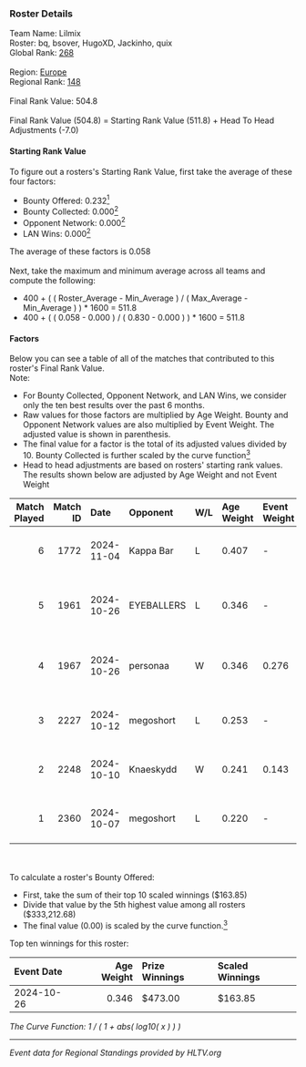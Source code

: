 ### Roster Details<br />
Team Name: Lilmix<br />
Roster: bq, bsover, HugoXD, Jackinho, quix<br />
Global Rank: [268](../../standings_global_2025_03_03.md)<br />
<br />
Region: [Europe]( ../../standings_europe_2025_03_03.md)<br />
Regional Rank: [148]( ../../standings_europe_2025_03_03.md)<br />
<br />
Final Rank Value:  504.8<br />
<br />
Final Rank Value (504.8) = Starting Rank Value (511.8) + Head To Head Adjustments (-7.0)<br />

#### Starting Rank Value<br />
To figure out a rosters's Starting Rank Value, first take the average of these four factors:<br />
- Bounty Offered: 0.232[<sup>1</sup>](#table2)
- Bounty Collected: 0.000[<sup>2</sup>](#table1)
- Opponent Network: 0.000[<sup>2</sup>](#table1)
- LAN Wins: 0.000[<sup>2</sup>](#table1)

The average of these factors is 0.058<br />
<br />
Next, take the maximum and minimum average across all teams and compute the following:<br />
- 400 + ( ( Roster_Average - Min_Average ) / ( Max_Average - Min_Average ) ) * 1600 = 511.8
- 400 + ( ( 0.058 - 0.000 ) / ( 0.830 - 0.000 ) ) * 1600 = 511.8


#### Factors<br />
Below you can see a table of all of the matches that contributed to this roster's Final Rank Value.<br />
Note:<br />

- For Bounty Collected, Opponent Network, and LAN Wins, we consider only the ten best results over the past 6 months.
- Raw values for those factors are multiplied by Age Weight. Bounty and Opponent Network values are also multiplied by Event Weight. The adjusted value is shown in parenthesis.
- The final value for a factor is the total of its adjusted values divided by 10. Bounty Collected is further scaled by the curve function[<sup>3</sup>](#curveFunction)
- Head to head adjustments are based on rosters' starting rank values. The results shown below are adjusted by Age Weight and not Event Weight
<span id="table1"></span><br />


| Match Played | Match ID | Date       | Opponent   | W/L | Age Weight | Event Weight | Bounty Collected | Opponent Network | LAN Wins  | H2H Adj. | Roster                                   |
| -: | -: | :- | :- | :- | :- | :- | :- | :- | :- | -: | :- |
|            6 |     1772 | 2024-11-04 | Kappa Bar  | L   | 0.407      | -            | -                | -                | -         |    -3.15 | bq, bsover, HugoXD, Jackinho, quix       |
|            5 |     1961 | 2024-10-26 | EYEBALLERS | L   | 0.346      | -            | -                | -                | -         |    -2.10 | bsover, doobs, GeT_RiGhT, Jackinho, quix |
|            4 |     1967 | 2024-10-26 | personaa   | W   | 0.346      | 0.276        | 0.000 (0.000)    | 0.000 (0.000)    | 0 (0.000) |     3.85 | bsover, doobs, GeT_RiGhT, Jackinho, quix |
|            3 |     2227 | 2024-10-12 | megoshort  | L   | 0.253      | -            | -                | -                | -         |    -4.41 | bq, bsover, HugoXD, Jackinho, quix       |
|            2 |     2248 | 2024-10-10 | Knaeskydd  | W   | 0.241      | 0.143        | 0.000 (0.000)    | 0.000 (0.000)    | 0 (0.000) |     2.66 | bq, bsover, HugoXD, Jackinho, quix       |
|            1 |     2360 | 2024-10-07 | megoshort  | L   | 0.220      | -            | -                | -                | -         |    -3.86 | bq, bsover, HugoXD, Jackinho, quix       |

<br />
<span id="table2"></span><br />
To calculate a roster's Bounty Offered:<br />

- First, take the sum of their top 10 scaled winnings ($163.85)
- Divide that value by the 5th highest value among all rosters ($333,212.68)
- The final value (0.00) is scaled by the curve function.[<sup>3</sup>](#curveFunction)

Top ten winnings for this roster:<br />

| Event Date | Age Weight | Prize Winnings | Scaled Winnings |
| :- | -: | :- | :- |
| 2024-10-26 |      0.346 | $473.00        | $163.85         |


<span id="curveFunction"></span>_The Curve Function: 1 / ( 1 + abs( log10( x ) ) )_<br />

---
_Event data for Regional Standings provided by HLTV.org_<br />
